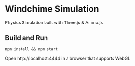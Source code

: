 # Windchime Simulation

Physics Simulation built with Three.js & Ammo.js

## Build and Run
```
npm install && npm start
```
Open http://localhost:4444 in a browser that supports WebGL
